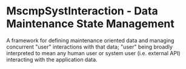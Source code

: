 # MscmpSystInteraction - Data Maintenance State Management

<!-- MDOC !-->

A framework for defining maintenance oriented data and managing concurrent
"user" interactions with that data; "user" being broadly interpreted to mean
any human user or system user (i.e. external API) interacting with the
application data.
